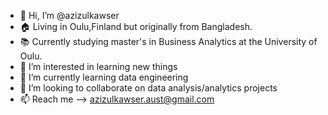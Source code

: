 - 👋 Hi, I’m @azizulkawser
- 🏠 Living in Oulu,Finland but originally from Bangladesh.
- 📚 Currently studying master's in Business Analytics at the University of Oulu.
- 👀 I’m interested in learning new things
- 🌱 I’m currently learning data engineering
- 💞️ I’m looking to collaborate on data analysis/analytics projects
- 📫 Reach me --> azizulkawser.aust@gmail.com


<!---
azizulkawser/azizulkawser is a ✨ special ✨ repository because its `README.md` (this file) appears on your GitHub profile.
You can click the Preview link to take a look at your changes.
--->
